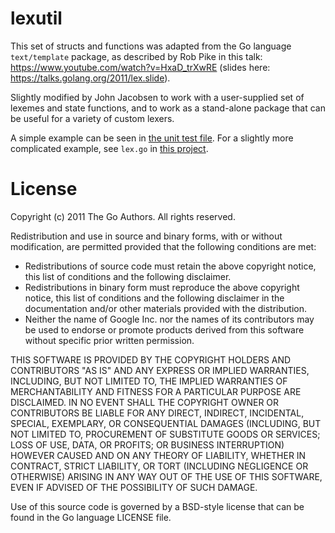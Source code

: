 # lexutil

This set of structs and functions was adapted from the Go language `text/template`
package, as described by Rob Pike in this talk: https://www.youtube.com/watch?v=HxaD_trXwRE
(slides here: https://talks.golang.org/2011/lex.slide).

Slightly modified by John Jacobsen to work with a user-supplied set of
lexemes and state functions, and to work as a stand-alone package that can be
useful for a variety of custom lexers.

A simple example can be seen in [the unit test
file](https://github.com/eigenhombre/lexutil/blob/master/lexutil_test.go#L9).
For a slightly more complicated example, see `lex.go` in [this
project](https://github.com/eigenhombre/l1/).

# License

Copyright (c) 2011 The Go Authors. All rights reserved.

Redistribution and use in source and binary forms, with or without
modification, are permitted provided that the following conditions are
met:

   * Redistributions of source code must retain the above copyright
notice, this list of conditions and the following disclaimer.
   * Redistributions in binary form must reproduce the above
copyright notice, this list of conditions and the following disclaimer
in the documentation and/or other materials provided with the
distribution.
   * Neither the name of Google Inc. nor the names of its
contributors may be used to endorse or promote products derived from
this software without specific prior written permission.

THIS SOFTWARE IS PROVIDED BY THE COPYRIGHT HOLDERS AND CONTRIBUTORS
"AS IS" AND ANY EXPRESS OR IMPLIED WARRANTIES, INCLUDING, BUT NOT
LIMITED TO, THE IMPLIED WARRANTIES OF MERCHANTABILITY AND FITNESS FOR
A PARTICULAR PURPOSE ARE DISCLAIMED. IN NO EVENT SHALL THE COPYRIGHT
OWNER OR CONTRIBUTORS BE LIABLE FOR ANY DIRECT, INDIRECT, INCIDENTAL,
SPECIAL, EXEMPLARY, OR CONSEQUENTIAL DAMAGES (INCLUDING, BUT NOT
LIMITED TO, PROCUREMENT OF SUBSTITUTE GOODS OR SERVICES; LOSS OF USE,
DATA, OR PROFITS; OR BUSINESS INTERRUPTION) HOWEVER CAUSED AND ON ANY
THEORY OF LIABILITY, WHETHER IN CONTRACT, STRICT LIABILITY, OR TORT
(INCLUDING NEGLIGENCE OR OTHERWISE) ARISING IN ANY WAY OUT OF THE USE
OF THIS SOFTWARE, EVEN IF ADVISED OF THE POSSIBILITY OF SUCH DAMAGE.

Use of this source code is governed by a BSD-style
license that can be found in the Go language LICENSE file.
